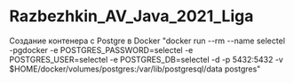 ﻿# Razbezhkin_AV_Java_2021_Liga

Создание контенера с Postgre в Docker
"docker run --rm 
--name selectel -pgdocker 
-e POSTGRES_PASSWORD=selectel 
-e POSTGRES_USER=selectel 
-e POSTGRES_DB=selectel -d -p 5432:5432 
-v $HOME/docker/volumes/postgres:/var/lib/postgresql/data postgres"